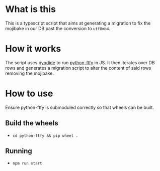 # What is this

This is a typescript script that aims at generating a migration to fix the mojibake in our DB past the conversion to `utf8mb4`.

# How it works

The script uses [pyodide](https://pyodide.org/en/stable/) to run [python-ftfy](https://github.com/rspeer/python-ftfy) in JS. It then iterates over DB rows and generates a migration script to alter the content of said rows removing the mojibake.

# How to use

Ensure python-ftfy is submoduled correctly so that wheels can be built.

## Build the wheels

- `cd python-ftfy && pip wheel .`

## Running

- `npm run start`
